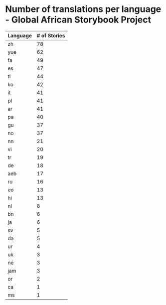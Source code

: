 # Number of translations per language - Global African Storybook Project

Language | # of Stories
-------- | ------------
zh | 78
yue | 62
fa | 49
es | 47
tl | 44
ko | 42
it | 41
pl | 41
ar | 41
pa | 40
gu | 37
no | 37
nn | 21
vi | 20
tr | 19
de | 18
aeb | 17
ru | 16
eo | 13
hi | 13
nl | 8
bn | 6
ja | 6
sv | 5
da | 5
ur | 4
uk | 3
ne | 3
jam | 3
or | 2
ca | 1
ms | 1
